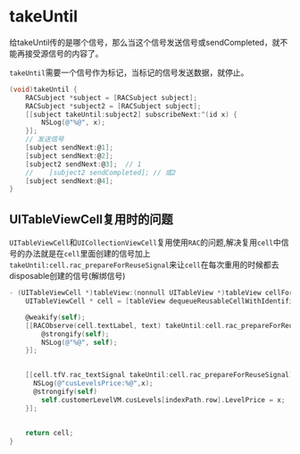 # takeUntil

给takeUntil传的是哪个信号，那么当这个信号发送信号或sendCompleted，就不能再接受源信号的内容了。

`takeUntil`需要一个信号作为标记，当标记的信号发送数据，就停止。

```objective-c
(void)takeUntil {
    RACSubject *subject = [RACSubject subject];
    RACSubject *subject2 = [RACSubject subject];
    [[subject takeUntil:subject2] subscribeNext:^(id x) {
        NSLog(@"%@", x);
    }];
    // 发送信号
    [subject sendNext:@1];
    [subject sendNext:@2];
    [subject2 sendNext:@3];  // 1
    //    [subject2 sendCompleted]; // 或2
    [subject sendNext:@4];
}
```

## UITableViewCell复用时的问题

`UITableViewCell`和`UICollectionViewCell`复用使用`RAC`的问题,解决复用`cell`中信号的办法就是在`cell`里面创建的信号加上`takeUntil:cell.rac_prepareForReuseSignal`来让`cell`在每次重用的时候都去
 disposable创建的信号(解绑信号)

```objectivec
- (UITableViewCell *)tableView:(nonnull UITableView *)tableView cellForRowAtIndexPath:(nonnull NSIndexPath *)indexPath {
    UITableViewCell * cell = [tableView dequeueReusableCellWithIdentifier:@"TableViewCell"];

    @weakify(self);
    [[RACObserve(cell.textLabel, text) takeUntil:cell.rac_prepareForReuseSignal] subscribeNext:^(id x) {
        @strongify(self);
        NSLog(@"%@", self);
    }];

  
    [[cell.tfV.rac_textSignal takeUntil:cell.rac_prepareForReuseSignal] subscribeNext:^(NSString * _Nullable x) {
      NSLog(@"cusLevelsPrice:%@",x);
      @strongify(self)
        self.customerLevelVM.cusLevels[indexPath.row].LevelPrice = x;
    }];
  
  
    return cell;
}
```
